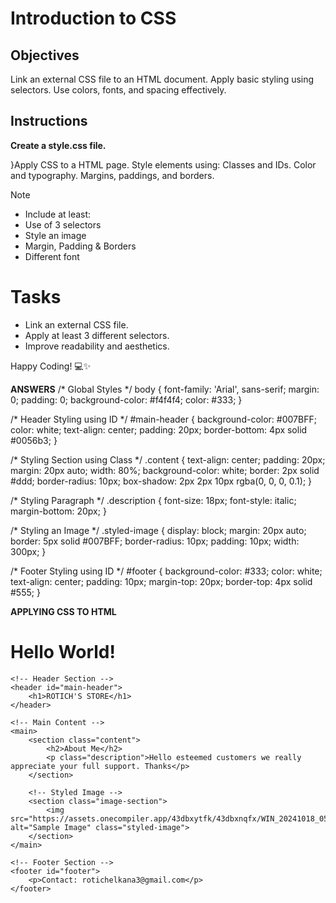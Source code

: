 # Introduction to CSS

## Objectives
Link an external CSS file to an HTML document.
Apply basic styling using selectors.
Use colors, fonts, and spacing effectively.

## Instructions

**Create a style.css file.**

}Apply CSS to a HTML page.
Style elements using:
Classes and IDs.
Color and typography.
Margins, paddings, and borders.

>[!NOTE]
>  - Include at least:
>  - Use of 3 selectors
>  - Style an image
>  - Margin, Padding & Borders
>  - Different font

# Tasks
 - Link an external CSS file.
 - Apply at least 3 different selectors.
 - Improve readability and aesthetics.

Happy Coding! 💻✨

**ANSWERS**
/* Global Styles */
body {
    font-family: 'Arial', sans-serif;
    margin: 0;
    padding: 0;
    background-color: #f4f4f4;
    color: #333;
}

/* Header Styling using ID */
#main-header {
    background-color: #007BFF;
    color: white;
    text-align: center;
    padding: 20px;
    border-bottom: 4px solid #0056b3;
}

/* Styling Section using Class */
.content {
    text-align: center;
    padding: 20px;
    margin: 20px auto;
    width: 80%;
    background-color: white;
    border: 2px solid #ddd;
    border-radius: 10px;
    box-shadow: 2px 2px 10px rgba(0, 0, 0, 0.1);
}

/* Styling Paragraph */
.description {
    font-size: 18px;
    font-style: italic;
    margin-bottom: 20px;
}

/* Styling an Image */
.styled-image {
    display: block;
    margin: 20px auto;
    border: 5px solid #007BFF;
    border-radius: 10px;
    padding: 10px;
    width: 300px;
}

/* Footer Styling using ID */
#footer {
    background-color: #333;
    color: white;
    text-align: center;
    padding: 10px;
    margin-top: 20px;
    border-top: 4px solid #555;
}

**APPLYING CSS TO HTML**
<!DOCTYPE html>
<html>
  <head>
    <title>Hello, World!</title>
    <link rel="stylesheet" href="styles.css" />
  </head>
  <body>
      <h1 class="title">Hello World! </h1>
      <p id="currentTime"></p>
      <script src="script.js"></script>
  </body>
</html><!DOCTYPE html>
<html lang="en">
<head>
    <meta charset="UTF-8">
    <meta name="viewport" content="width=device-width, initial-scale=1.0">
    <title>Styled Page</title>
    <link rel="stylesheet" href="style.css"> <!-- Linking the CSS file -->
</head>
<body>
  

    <!-- Header Section -->
    <header id="main-header">
        <h1>ROTICH'S STORE</h1>
    </header>

    <!-- Main Content -->
    <main>
        <section class="content">
            <h2>About Me</h2>
            <p class="description">Hello esteemed customers we really appreciate your full support. Thanks</p>
        </section>

        <!-- Styled Image -->
        <section class="image-section">
            <img src="https://assets.onecompiler.app/43dbxytfk/43dbxnqfx/WIN_20241018_05_58_58_Pro.jpg" alt="Sample Image" class="styled-image">
        </section>
    </main>

    <!-- Footer Section -->
    <footer id="footer">
        <p>Contact: rotichelkana3@gmail.com</p>
    </footer>

</body>
</html>


